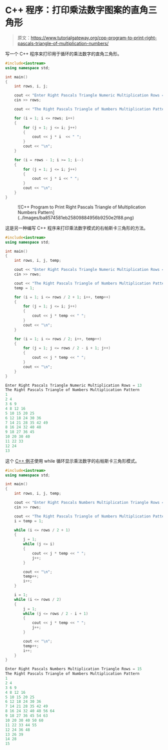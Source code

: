 # C++ 程序：打印乘法数字图案的直角三角形

> 原文：<https://www.tutorialgateway.org/cpp-program-to-print-right-pascals-triangle-of-multiplication-numbers/>

写一个 C++ 程序来打印用于循环的乘法数字的直角三角形。

```cpp
#include<iostream>
using namespace std;

int main()
{
	int rows, i, j;

	cout << "Enter Right Pascals Triangle Numeric Multiplication Rows = ";
	cin >> rows;

	cout << "The Right Pascals Triangle of Numbers Multiplication Pattern\n";

	for (i = 1; i <= rows; i++)
	{
		for (j = 1; j <= i; j++)
		{
			cout << j * i  << " ";
		}
		cout << "\n";
	}

	for (i = rows - 1; i >= 1; i--)
	{
		for (j = 1; j <= i; j++)
		{
			cout << j * i << " ";
		}
		cout << "\n";
	}
}
```

<figure class="wp-block-image size-large">![C++ Program to Print Right Pascals Triangle of Multiplication Numbers Pattern](../Images/ba8574581eb25809884956b9250e2f88.png)</figure>

这是另一种编写 C++ 程序来打印乘法数字模式的右帕斯卡三角形的方法。

```cpp
#include<iostream>
using namespace std;

int main()
{
	int rows, i, j, temp;

	cout << "Enter Right Pascals Triangle Numeric Multiplication Rows = ";
	cin >> rows;

	cout << "The Right Pascals Triangle of Numbers Multiplication Pattern\n";
	temp = 1;

	for (i = 1; i <= rows / 2 + 1; i++, temp++)
	{
		for (j = 1; j <= i; j++)
		{
			cout << j * temp << " ";
		}
		cout << "\n";
	}

	for (i = 1; i <= rows / 2; i++, temp++)
	{
		for (j = 1; j <= rows / 2 - i + 1; j++)
		{
			cout << j * temp << " ";
		}
		cout << "\n";
	}
}
```

```cpp
Enter Right Pascals Triangle Numeric Multiplication Rows = 13
The Right Pascals Triangle of Numbers Multiplication Pattern
1 
2 4 
3 6 9 
4 8 12 16 
5 10 15 20 25 
6 12 18 24 30 36 
7 14 21 28 35 42 49 
8 16 24 32 40 48 
9 18 27 36 45 
10 20 30 40 
11 22 33 
12 24 
13 
```

这个 [C++ 例子](https://www.tutorialgateway.org/cpp-programs/)使用 while 循环显示乘法数字的右帕斯卡三角形模式。

```cpp
#include<iostream>
using namespace std;

int main()
{
	int rows, i, j, temp;

	cout << "Enter Right Pascals Numbers Multiplication Triangle Rows = ";
	cin >> rows;

	cout << "The Right Pascals Triangle of Numbers Multiplication Pattern\n";
	i = temp = 1;

	while (i <= rows / 2 + 1)
	{
		j = 1;
		while (j <= i)
		{
			cout << j * temp << " ";
			j++;
		}

		cout << "\n";
		temp++;
		i++;
	}

	i = 1;
	while (i <= rows / 2)
	{
		j = 1;
		while (j <= rows / 2 - i + 1)
		{
			cout << j * temp << " ";
			j++;
		}

		cout << "\n";
		temp++;
		i++;
	}
}
```

```cpp
Enter Right Pascals Numbers Multiplication Triangle Rows = 15
The Right Pascals Triangle of Numbers Multiplication Pattern
1 
2 4 
3 6 9 
4 8 12 16 
5 10 15 20 25 
6 12 18 24 30 36 
7 14 21 28 35 42 49 
8 16 24 32 40 48 56 64 
9 18 27 36 45 54 63 
10 20 30 40 50 60 
11 22 33 44 55 
12 24 36 48 
13 26 39 
14 28 
15 
```